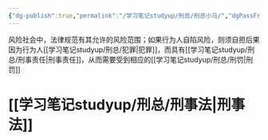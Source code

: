 ```yaml
---
{"dg-publish":true,"permalink":"/学习笔记studyup/刑总/刑总小马/","dgPassFrontmatter":true,"created":"2024-10-08T13:37:52.407+08:00","updated":"2024-11-01T18:53:42.433+08:00"}
---
```


风险社会中，法律规范有其允许的风险范围；如果行为人自陷风险，则须自担后果
因为行为人[[学习笔记studyup/刑总/犯罪\|犯罪]]，而具有[[学习笔记studyup/刑总/刑事责任\|刑事责任]]，从而需要受到相应的[[学习笔记studyup/刑总/刑罚\|刑罚]]
# [[学习笔记studyup/刑总/刑事法\|刑事法]]
